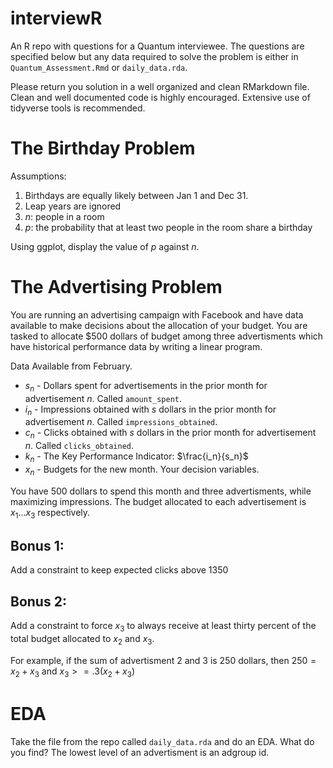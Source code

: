 # interviewR
An R repo with questions for a Quantum interviewee. The questions are specified below but any data required to solve the problem is either in `Quantum_Assessment.Rmd` or `daily_data.rda`.

Please return you solution in a well organized and clean RMarkdown file. Clean and well documented code is highly encouraged. Extensive use of tidyverse tools is recommended.  


# The Birthday Problem

Assumptions:

1. Birthdays are equally likely between Jan 1 and Dec 31. 
2. Leap years are ignored
3. $n$: people in a room
4. $p$: the probability that at least two people in the room share a birthday

Using ggplot, display the value of $p$ against $n$. 

# The Advertising Problem

You are running an advertising campaign with Facebook and have data available to make decisions about the allocation of your budget. You are tasked to allocate $500 dollars of budget among three advertisments which have historical performance data by writing a linear program. 

Data Available from February.

+ $s_n$ - Dollars spent for advertisements in the prior month for advertisement $n$. Called `amount_spent`.
+ $i_n$ - Impressions obtained with $s$ dollars in the prior month for advertisement $n$. Called `impressions_obtained`.
+ $c_n$ - Clicks obtained with $s$ dollars in the prior month for advertisement $n$. Called `clicks_obtained`.
+ $k_n$ - The Key Performance Indicator: $\frac{i_n}{s_n}$ 
+ $x_n$ - Budgets for the new month. Your decision variables.

You have 500 dollars to spend this month and three advertisments, while maximizing impressions. The budget allocated to each advertisement is $x_1...x_3$ respectively. 


## Bonus 1:
Add a constraint to keep expected clicks above 1350

## Bonus 2:
Add a constraint to force $x_3$ to always receive at least thirty percent of the total budget allocated to $x_2$ and $x_3$. 

For example, if the sum of advertisment 2 and 3 is 250 dollars, then $250 = x_2 + x_3$ and $x_3 >= .3 (x_2 + x_3)$

# EDA

Take the file from the repo called `daily_data.rda` and do an EDA. What do you find? The lowest level of an advertisment is an adgroup id. 
